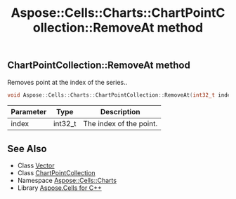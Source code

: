 ﻿---
title: Aspose::Cells::Charts::ChartPointCollection::RemoveAt method
linktitle: RemoveAt
second_title: Aspose.Cells for C++ API Reference
description: 'Aspose::Cells::Charts::ChartPointCollection::RemoveAt method. Removes point at the index of the series in C++.'
type: docs
weight: 800
url: /cpp/aspose.cells.charts/chartpointcollection/removeat/
---
## ChartPointCollection::RemoveAt method


Removes point at the index of the series..

```cpp
void Aspose::Cells::Charts::ChartPointCollection::RemoveAt(int32_t index)
```


| Parameter | Type | Description |
| --- | --- | --- |
| index | int32_t | The index of the point. |

## See Also

* Class [Vector](../../../aspose.cells/vector/)
* Class [ChartPointCollection](../)
* Namespace [Aspose::Cells::Charts](../../)
* Library [Aspose.Cells for C++](../../../)
